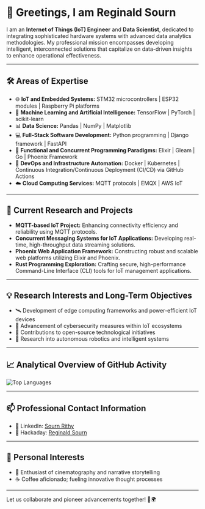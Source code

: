 # 👋 Greetings, I am Reginald Sourn

I am an **Internet of Things (IoT) Engineer** and **Data Scientist**, dedicated to integrating sophisticated hardware systems with advanced data analytics methodologies. My professional mission encompasses developing intelligent, interconnected solutions that capitalize on data-driven insights to enhance operational effectiveness.

---

## 🛠️ Areas of Expertise

- 🌐 **IoT and Embedded Systems:** STM32 microcontrollers | ESP32 modules | Raspberry Pi platforms
- 🤖 **Machine Learning and Artificial Intelligence:** TensorFlow | PyTorch | scikit-learn
- 📊 **Data Science:** Pandas | NumPy | Matplotlib 
- 💻 **Full-Stack Software Development:** Python programming | Django framework | FastAPI
- 🚀 **Functional and Concurrent Programming Paradigms:** Elixir | Gleam | Go | Phoenix Framework
- 🐳 **DevOps and Infrastructure Automation:** Docker | Kubernetes | Continuous Integration/Continuous Deployment (CI/CD) via GitHub Actions
- ☁️ **Cloud Computing Services:** MQTT protocols | EMQX | AWS IoT 

---

## 🔭 Current Research and Projects

- **MQTT-based IoT Project:** Enhancing connectivity efficiency and reliability using MQTT protocols.
- **Concurrent Messaging Systems for IoT Applications:** Developing real-time, high-throughput data streaming solutions.
- **Phoenix Web Application Framework:** Constructing robust and scalable web platforms utilizing Elixir and Phoenix.
- **Rust Programming Exploration:** Crafting secure, high-performance Command-Line Interface (CLI) tools for IoT management applications.

---

## 💡 Research Interests and Long-Term Objectives

- 🛰️ Development of edge computing frameworks and power-efficient IoT devices
- 🔐 Advancement of cybersecurity measures within IoT ecosystems
- 🌱 Contributions to open-source technological initiatives
- 🚗 Research into autonomous robotics and intelligent systems

---

## 📈 Analytical Overview of GitHub Activity

![Top Languages](https://github-readme-stats.vercel.app/api/top-langs/?username=reginaldsourn&layout=compact&theme=radical)

---

## 📫 Professional Contact Information

- 💼 LinkedIn: [Sourn Rithy](https://www.linkedin.com/in/sourn-rithy-013172a8/)
- 🤖 Hackaday: [Reginald Sourn](https://hackaday.io/alphaciel)

---

## 🌟 Personal Interests

- 🎥 Enthusiast of cinematography and narrative storytelling
- ☕ Coffee aficionado; fueling innovative thought processes

---

Let us collaborate and pioneer advancements together! 🚀🌍

